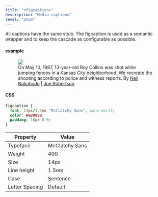 ```yaml
---
title: "<figcaption>"
description: "Media captions"
level: "atom"
---
```


All captions have the same style. The figcaption is used as a semantic wrapper and to keep the cascade as configurable as possible.

#### example
<div class="example">
  <figure>
    <img src="https://www.kansascity.com/latest-news/4psbzf/picture220199830/alternates/LANDSCAPE_768/LEAD%20PHOTO%20RoyCollinsshooting100918tll">
    <figcaption>On May 10, 1987, 13-year-old Roy Collins was shot while jumping fences in a Kansas City neighborhood. We recreate the shooting according to police and witness reports. <span class="author">By <a href="#">Neil Nakahodo</a> | <a href="#">Joe Robertson</a></span></figcaption>
  </figure>
</div>

#### CSS
```css
figcaption {
  font: 14px/1.5em "McClatchy Sans", sans-serif;
  color: #989898;
  padding: 10px 0 0;
}
```

Property | Value
--- | ---
Typeface | McClatchy Sans
Weight | 400
Size | 14px
Line height | 1.5em
Case | Sentence
Letter Spacing | Default
